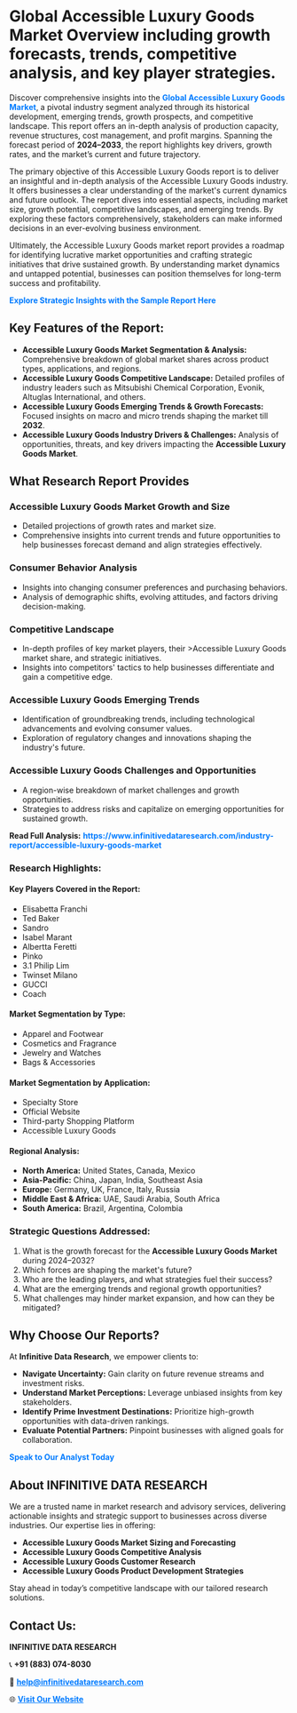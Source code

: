 <h1>Global Accessible Luxury Goods Market Overview including growth forecasts, trends, competitive analysis, and key player strategies.</h1>
<p>
Discover comprehensive insights into the 
<a href="https://www.infinitivedataresearch.com/industry-report/accessible-luxury-goods-market" rel="dofollow" style="color: #007BFF; text-decoration: none;"><strong>Global Accessible Luxury Goods Market</strong></a>, a pivotal industry segment analyzed through its historical development, emerging trends, growth prospects, and competitive landscape. This report offers an in-depth analysis of production capacity, revenue structures, cost management, and profit margins. Spanning the forecast period of <strong>2024–2033</strong>, the report highlights key drivers, growth rates, and the market’s current and future trajectory.
</p>
<p>
The primary objective of this Accessible Luxury Goods report is to deliver an insightful and in-depth analysis of the Accessible Luxury Goods industry. It offers businesses a clear understanding of the market's current dynamics and future outlook. The report dives into essential aspects, including market size, growth potential, competitive landscapes, and emerging trends. By exploring these factors comprehensively, stakeholders can make informed decisions in an ever-evolving business environment.
</p>
<p>
Ultimately, the Accessible Luxury Goods market report provides a roadmap for identifying lucrative market opportunities and crafting strategic initiatives that drive sustained growth. By understanding market dynamics and untapped potential, businesses can position themselves for long-term success and profitability.
</p>
<p>
<a href="https://www.infinitivedataresearch.com/request-sample/reportId=102183" style="color: #007BFF; text-decoration: none;"><strong>Explore Strategic Insights with the Sample Report Here</strong></a>
</p>

<h2>Key Features of the Report:</h2>
<ul>
<li><strong>Accessible Luxury Goods Market Segmentation & Analysis:</strong> Comprehensive breakdown of global market shares across product types, applications, and regions.</li>
<li><strong>Accessible Luxury Goods Competitive Landscape:</strong> Detailed profiles of industry leaders such as Mitsubishi Chemical Corporation, Evonik, Altuglas International, and others.</li>
<li><strong>Accessible Luxury Goods Emerging Trends & Growth Forecasts:</strong> Focused insights on macro and micro trends shaping the market till <strong>2032</strong>.</li>
<li><strong>Accessible Luxury Goods Industry Drivers & Challenges:</strong> Analysis of opportunities, threats, and key drivers impacting the <strong>Accessible Luxury Goods Market</strong>.</li>
</ul>

<h2>What Research Report Provides</h2>
<h3>Accessible Luxury Goods Market Growth and Size</h3>
<ul>
<li>Detailed projections of growth rates and market size.</li>
<li>Comprehensive insights into current trends and future opportunities to help businesses forecast demand and align strategies effectively.</li>
</ul>

<h3>Consumer Behavior Analysis</h3>
<ul>
<li>Insights into changing consumer preferences and purchasing behaviors.</li>
<li>Analysis of demographic shifts, evolving attitudes, and factors driving decision-making.</li>
</ul>

<h3>Competitive Landscape</h3>
<ul>
<li>In-depth profiles of key market players, their >Accessible Luxury Goods market share, and strategic initiatives.</li>
<li>Insights into competitors' tactics to help businesses differentiate and gain a competitive edge.</li>
</ul>

<h3>Accessible Luxury Goods Emerging Trends</h3>
<ul>
<li>Identification of groundbreaking trends, including technological advancements and evolving consumer values.</li>
<li>Exploration of regulatory changes and innovations shaping the industry's future.</li>
</ul>

<h3>Accessible Luxury Goods Challenges and Opportunities</h3>
<ul>
<li>A region-wise breakdown of market challenges and growth opportunities.</li>
<li>Strategies to address risks and capitalize on emerging opportunities for sustained growth.</li>
</ul>
<p><strong>Read Full Analysis:</strong> <a href="https://www.infinitivedataresearch.com/industry-report/accessible-luxury-goods-market" rel="dofollow" style="color: #007BFF; text-decoration: none;"><strong>https://www.infinitivedataresearch.com/industry-report/accessible-luxury-goods-market</strong></a></p>
<h3>Research Highlights:</h3>
<h4>Key Players Covered in the Report:</h4>
<ul><li>Elisabetta Franchi</li><li>Ted Baker</li><li>Sandro</li><li>Isabel Marant</li><li>Albertta Feretti</li><li>Pinko</li><li>3.1 Philip Lim</li><li>Twinset Milano</li><li>GUCCI</li><li>Coach</li></ul>
<h4>Market Segmentation by Type:</h4>
<ul><li>Apparel and Footwear</li><li>Cosmetics and Fragrance</li><li>Jewelry and Watches</li><li>Bags &amp; Accessories</li></ul>
<h4>Market Segmentation by Application:</h4>
<ul><li>Specialty Store</li><li>Official Website</li><li>Third-party Shopping Platform</li><li>Accessible Luxury Goods</li></ul>

<h4>Regional Analysis:</h4>
<ul>
<li><strong>North America:</strong> United States, Canada, Mexico</li>
<li><strong>Asia-Pacific:</strong> China, Japan, India, Southeast Asia</li>
<li><strong>Europe:</strong> Germany, UK, France, Italy, Russia</li>
<li><strong>Middle East & Africa:</strong> UAE, Saudi Arabia, South Africa</li>
<li><strong>South America:</strong> Brazil, Argentina, Colombia</li>
</ul>

<h3>Strategic Questions Addressed:</h3>
<ol>
<li>What is the growth forecast for the <strong>Accessible Luxury Goods Market</strong> during 2024–2032?</li>
<li>Which forces are shaping the market's future?</li>
<li>Who are the leading players, and what strategies fuel their success?</li>
<li>What are the emerging trends and regional growth opportunities?</li>
<li>What challenges may hinder market expansion, and how can they be mitigated?</li>
</ol>

<h2>Why Choose Our Reports?</h2>
<p>At <strong>Infinitive Data Research</strong>, we empower clients to:</p>
<ul>
<li><strong>Navigate Uncertainty:</strong> Gain clarity on future revenue streams and investment risks.</li>
<li><strong>Understand Market Perceptions:</strong> Leverage unbiased insights from key stakeholders.</li>
<li><strong>Identify Prime Investment Destinations:</strong> Prioritize high-growth opportunities with data-driven rankings.</li>
<li><strong>Evaluate Potential Partners:</strong> Pinpoint businesses with aligned goals for collaboration.</li>
</ul>
<p><a href="https://www.infinitivedataresearch.com/industry-report/accessible-luxury-goods-market" rel="dofollow" style="color: #007BFF; text-decoration: none;"><strong>Speak to Our Analyst Today</strong></a></p>

<h2>About INFINITIVE DATA RESEARCH</h2>
<p>We are a trusted name in market research and advisory services, delivering actionable insights and strategic support to businesses across diverse industries. Our expertise lies in offering:</p>
<ul>
<li><strong>Accessible Luxury Goods Market Sizing and Forecasting</strong></li>
<li><strong>Accessible Luxury Goods Competitive Analysis</strong></li>
<li><strong>Accessible Luxury Goods Customer Research</strong></li>
<li><strong>Accessible Luxury Goods Product Development Strategies</strong></li>
</ul>
<p>Stay ahead in today’s competitive landscape with our tailored research solutions.</p>

<h2>Contact Us:</h2>
<p><strong>INFINITIVE DATA RESEARCH</strong></p>
<p>📞 <strong>+91 (883) 074-8030</strong></p>
<p>📧 <strong><a href="mailto:help@infinitivedataresearch.com" style="color: #007BFF;">help@infinitivedataresearch.com</a></strong></p>
<p>🌐 <strong><a href="https://www.infinitivedataresearch.com" rel="dofollow" style="color: #007BFF;">Visit Our Website</a></strong></p>